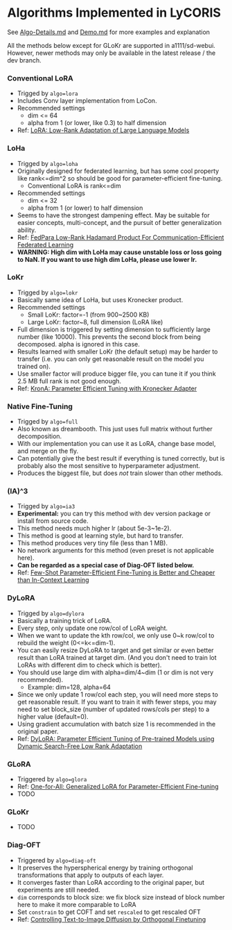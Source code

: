 # Algorithms Implemented in LyCORIS

See [Algo-Details.md](Algo-Details.md) and [Demo.md](Demo.md) for more examples and explanation

All the methods below except for GLoKr are supported in a1111/sd-webui.
However, newer methods may only be available in the latest release / the dev branch.

### Conventional LoRA
* Trigged by `algo=lora`
* Includes Conv layer implementation from LoCon.
* Recommended settings
  * dim <= 64
  * alpha from 1 (or lower, like 0.3) to half dimension
* Ref: [LoRA: Low-Rank Adaptation of Large Language Models](https://arxiv.org/abs/2106.09685)

### LoHa
* Trigged by `algo=loha`
* Originally designed for federated learning, but has some cool property like rank<=dim^2 so should be good for parameter-efficient fine-tuning.
    * Conventional LoRA is rank<=dim
* Recommended settings
    * dim <= 32
    * alpha from 1 (or lower) to half dimension
* Seems to have the strongest dampening effect. May be suitable for easier concepts, multi-concept, and the pursuit of better generalization ability.
* Ref: [FedPara Low-Rank Hadamard Product For Communication-Efficient Federated Learning](https://arxiv.org/abs/2108.06098)
* **WARNING: High dim with LoHa may cause unstable loss or loss going to NaN. If you want to use high dim LoHa, please use lower lr.**

### LoKr
* Trigged by `algo=lokr`
* Basically same idea of LoHa, but uses Kronecker product.
* Recommended settings
    * Small LoKr: factor=-1 (from 900~2500 KB)
    * Large LoKr: factor~8, full dimension (LoRA like)
* Full dimension is triggered by setting dimension to sufficiently large number (like 10000). This prevents the second block from being decomposed. alpha is ignored in this case.
* Results learned with smaller LoKr (the default setup) may be harder to transfer (i.e. you can only get reasonable result on the model you trained on).
* Use smaller factor will produce bigger file, you can tune it if you think 2.5 MB full rank is not good enough.
* Ref: [KronA: Parameter Efficient Tuning with Kronecker Adapter](https://arxiv.org/abs/2212.10650)

### Native Fine-Tuning
* Trigged by `algo=full`
* Also known as dreambooth. This just uses full matrix without further decomposition.
* With our implementation you can use it as LoRA, change base model, and merge on the fly.
* Can potentially give the best result if everything is tuned correctly, but is probably also the most sensitive to hyperparameter adjustment.
* Produces the biggest file, but does _not_ train slower than other methods.

### (IA)^3
* Trigged by `algo=ia3`
* **Experimental:** you can try this method with dev version package or install from source code.
* This method needs much higher lr (about 5e-3~1e-2).
* This method is good at learning style, but hard to transfer.
* This method produces very tiny file (less than 1 MB).
* No network arguments for this method (even preset is not applicable here).
* **Can be regarded as a special case of Diag-OFT listed below.**
* Ref: [Few-Shot Parameter-Efficient Fine-Tuning is Better and Cheaper than In-Context Learning](https://arxiv.org/abs/2205.05638)

### DyLoRA
* Trigged by `algo=dylora`
* Basically a training trick of LoRA.
* Every step, only update one row/col of LoRA weight.
* When we want to update the kth row/col, we only use 0~k row/col to rebuild the weight (0<=k<=dim-1).
* You can easily resize DyLoRA to target and get similar or even better result than LoRA trained at target dim. (And you don't need to train lot LoRAs with different dim to check which is better).
* You should use large dim with alpha=dim/4~dim (1 or dim is not very recommended).
    * Example: dim=128, alpha=64
* Since we only update 1 row/col each step, you will need more steps to get reasonable result. If you want to train it with fewer steps, you may need to set block_size (number of updated rows/cols per step) to a higher value (default=0).
* Using gradient accumulation with batch size 1 is recommended in the original paper.
* Ref: [DyLoRA: Parameter Efficient Tuning of Pre-trained Models using Dynamic Search-Free Low Rank Adaptation](https://arxiv.org/abs/2210.07558)

### GLoRA

* Triggered by `algo=glora`
* Ref: [One-for-All: Generalized LoRA for Parameter-Efficient Fine-tuning](https://arxiv.org/abs/2306.07967)
* TODO

### GLoKr

- TODO


### Diag-OFT

* Triggered by `algo=diag-oft`
* It preserves the hyperspherical energy by training orthogonal transformations that apply to outputs of each layer.
* It converges faster than LoRA according to the original paper, but experiments are still needed.
* `dim` corresponds to block size: we fix block size instead of block number here to make it more comparable to LoRA
* Set `constrain` to get COFT and set `rescaled` to get rescaled OFT
* Ref: [Controlling Text-to-Image Diffusion by Orthogonal Finetuning](https://arxiv.org/pdf/2306.07280.pdf)
